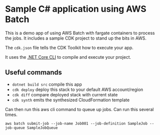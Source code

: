 # Sample C# application using AWS Batch

This is a demo app of using AWS Batch with fargate containers to process the jobs. It includes a sample CDK project to stand up the bits in AWS.

The `cdk.json` file tells the CDK Toolkit how to execute your app.

It uses the [.NET Core CLI](https://docs.microsoft.com/dotnet/articles/core/) to compile and execute your project.

## Useful commands

* `dotnet build src` compile this app
* `cdk deploy`       deploy this stack to your default AWS account/region
* `cdk diff`         compare deployed stack with current state
* `cdk synth`        emits the synthesized CloudFormation template

Can then run this aws cli command to queue up jobs. Can run this several times.

```
aws batch submit-job --job-name Job001 --job-definition SampleJob --job-queue SampleJobQueue
```